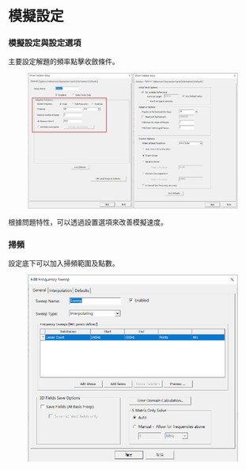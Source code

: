 # 模擬設定

### 模擬設定與設定選項

主要設定解題的頻率點擊收斂條件。

<figure><img src="../.gitbook/assets/image (14) (1).png" alt=""><figcaption></figcaption></figure>

根據問題特性，可以透過設置選項來改善模擬速度。

### 掃頻

設定底下可以加入掃頻範圍及點數。

<figure><img src="../.gitbook/assets/image (10) (2) (1).png" alt=""><figcaption></figcaption></figure>
